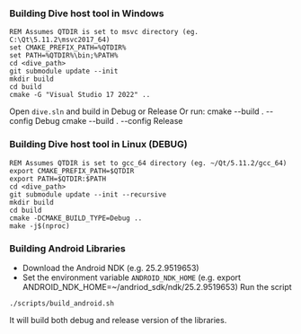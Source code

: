### Building Dive host tool in Windows
```
REM Assumes QTDIR is set to msvc directory (eg. C:\Qt\5.11.2\msvc2017_64)
set CMAKE_PREFIX_PATH=%QTDIR%
set PATH=%QTDIR%\bin;%PATH%
cd <dive_path>
git submodule update --init
mkdir build
cd build
cmake -G "Visual Studio 17 2022" ..
```
Open `dive.sln` and build in Debug or Release
Or run:
cmake --build . --config Debug
cmake --build . --config Release

### Building Dive host tool in Linux (DEBUG)
```
REM Assumes QTDIR is set to gcc_64 directory (eg. ~/Qt/5.11.2/gcc_64)
export CMAKE_PREFIX_PATH=$QTDIR
export PATH=$QTDIR:$PATH
cd <dive_path>
git submodule update --init --recursive
mkdir build
cd build
cmake -DCMAKE_BUILD_TYPE=Debug ..
make -j$(nproc)
```

### Building Android Libraries

- Download the Android NDK (e.g. 25.2.9519653)
- Set the environment variable `ANDROID_NDK_HOME` (e.g. export ANDROID_NDK_HOME=~/andriod_sdk/ndk/25.2.9519653)
Run the script 

```
./scripts/build_android.sh
```

It will build both debug and release version of the libraries.


